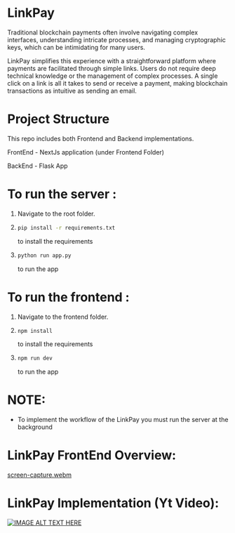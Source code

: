 # LinkPay
Traditional blockchain payments often involve navigating complex interfaces, understanding intricate processes, and managing cryptographic keys, which can be intimidating for many users.

LinkPay simplifies this experience with a straightforward platform where payments are facilitated through simple links. Users do not require deep technical knowledge or the management of complex processes. A single click on a link is all it takes to send or receive a payment, making blockchain transactions as intuitive as sending an email.

# Project Structure
This repo includes both Frontend and Backend implementations.

FrontEnd - NextJs application (under Frontend Folder)

BackEnd  - Flask App 

# To run the server :

1. Navigate to the root folder.
   
2. ```bash
   pip install -r requirements.txt
   ```
   to install the requirements
   
3. ```bash
   python run app.py
   ```
   to run the app

# To run the frontend :

1. Navigate to the frontend folder.
   
2. ```bash
   npm install
   ```
   to install the requirements
   
3. ```bash
   npm run dev
   ```
   to run 
the app

# NOTE:
-   To implement the workflow of the LinkPay you must run the server at the background

# LinkPay FrontEnd Overview:
[screen-capture.webm](https://github.com/toastx/LinkPay/assets/108117611/9719272b-57d1-49a3-b331-f7f19ec4c6a0)

# LinkPay Implementation (Yt Video):
[![IMAGE ALT TEXT HERE](https://assets.devfolio.co/hackathons/ab58fdece365474481227c045ce6363d/projects/9839029a4d984fee83a0928228e089f2/8d1663e2-3b1e-468b-ad7b-c861dacb0303.png)](https://www.youtube.com/watch?v=gy6E6-ZgrxE "LinkPay")


